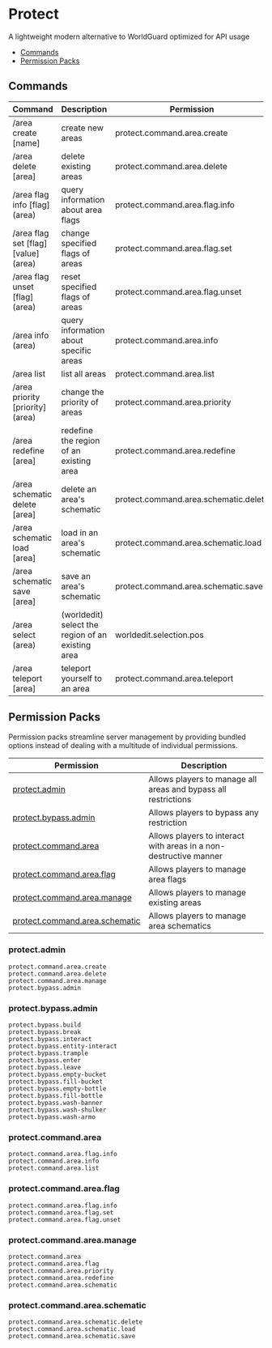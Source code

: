 # Protect

A lightweight modern alternative to WorldGuard optimized for API usage

* [Commands](#commands)
* [Permission Packs](#permission-packs)

## Commands

| Command                              | Description                                       | Permission                            |
|--------------------------------------|---------------------------------------------------|---------------------------------------|
| /area create [name]                  | create new areas                                  | protect.command.area.create           |
| /area delete [area]                  | delete existing areas                             | protect.command.area.delete           |
| /area flag info [flag] (area)        | query information about area flags                | protect.command.area.flag.info        |
| /area flag set [flag] [value] (area) | change specified flags of areas                   | protect.command.area.flag.set         |
| /area flag unset [flag] (area)       | reset specified flags of areas                    | protect.command.area.flag.unset       |
| /area info (area)                    | query information about specific areas            | protect.command.area.info             |
| /area list                           | list all areas                                    | protect.command.area.list             |
| /area priority [priority] (area)     | change the priority of areas                      | protect.command.area.priority         |
| /area redefine [area]                | redefine the region of an existing area           | protect.command.area.redefine         |
| /area schematic delete [area]        | delete an area's schematic                        | protect.command.area.schematic.delete |
| /area schematic load [area]          | load in an area's schematic                       | protect.command.area.schematic.load   |
| /area schematic save [area]          | save an area's schematic                          | protect.command.area.schematic.save   |
| /area select (area)                  | (worldedit) select the region of an existing area | worldedit.selection.pos               |
| /area teleport [area]                | teleport yourself to an area                      | protect.command.area.teleport         |

## Permission Packs

Permission packs streamline server management by providing bundled options
instead of dealing with a multitude of individual permissions.

| Permission                                                     | Description                                                       |
|----------------------------------------------------------------|-------------------------------------------------------------------|
| [protect.admin](#protectadmin)                                 | Allows players to manage all areas and bypass all restrictions    |
| [protect.bypass.admin](#protectbypassadmin)                    | Allows players to bypass any restriction                          |
| [protect.command.area](#protectcommandarea)                    | Allows players to interact with areas in a non-destructive manner |
| [protect.command.area.flag](#protectcommandareaflag)           | Allows players to manage area flags                               |
| [protect.command.area.manage](#protectcommandareamanage)       | Allows players to manage existing areas                           |
| [protect.command.area.schematic](#protectcommandareaschematic) | Allows players to manage area schematics                          |

### protect.admin

    protect.command.area.create
    protect.command.area.delete
    protect.command.area.manage
    protect.bypass.admin

### protect.bypass.admin

    protect.bypass.build
    protect.bypass.break
    protect.bypass.interact
    protect.bypass.entity-interact
    protect.bypass.trample
    protect.bypass.enter
    protect.bypass.leave
    protect.bypass.empty-bucket
    protect.bypass.fill-bucket
    protect.bypass.empty-bottle
    protect.bypass.fill-bottle
    protect.bypass.wash-banner
    protect.bypass.wash-shulker
    protect.bypass.wash-armo

### protect.command.area

    protect.command.area.flag.info
    protect.command.area.info
    protect.command.area.list

### protect.command.area.flag

    protect.command.area.flag.info
    protect.command.area.flag.set
    protect.command.area.flag.unset

### protect.command.area.manage

    protect.command.area
    protect.command.area.flag
    protect.command.area.priority
    protect.command.area.redefine
    protect.command.area.schematic

### protect.command.area.schematic

    protect.command.area.schematic.delete
    protect.command.area.schematic.load
    protect.command.area.schematic.save

